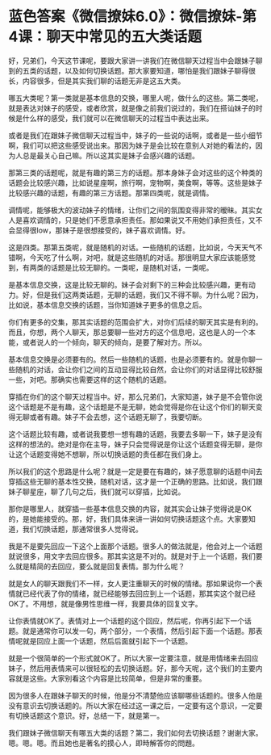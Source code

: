 # 蓝色答案《微信撩妹6.0》：微信撩妹-第4课：聊天中常见的五大类话题

好，兄弟们，今天这节课呢，要跟大家讲一讲我们在微信聊天过程当中会跟妹子聊到的五类的话题，以及如何切换话题。那大家要知道，哪怕是我们跟妹子聊得很长，内容很多，但是其实我们聊的话题无非是这五大类。

哪五大类呢？第一类就是基本信息的交换，哪里人呢，做什么的这些。第二类呢，就是表达对妹子的感受，或者欣赏，就是像之前我们说过的，我们在搭讪妹子的时候是什么样的感受，我们就可以在微信聊天的过程当中表达出来。

或者是我们在跟妹子微信聊天过程当中，妹子的一些说的话啊，或者是一些小细节啊，我们可以把这些感受说出来。那因为妹子是会比较在意别人对她的看法的，因为人总是最关心自己嘛。所以这其实是妹子会感兴趣的话题。

那第三类的话题呢，就是有趣的第三方的话题。那本身妹子会对这些的这个种类的话题会比较感兴趣，比如说星座啊，旅行啊，宠物啊，美食啊，等等。这些是妹子比较感兴趣的话题，有趣的第三方话题。那第四类呢，就是调情。

调情呢，能够极大的波动妹子的情绪，让你们之间的氛围变得非常的暧昧。其实女人是喜欢调情的，只是她们不愿意承担责任。那如果说又不用她们承担责任，又不会显得很low，那妹子是很想接受的，妹子喜欢调情。好。

这是四类。那第五类呢，就是随机的对话。一些随机的话题，比如说，今天天气不错啊，今天吃了什么啊，对吧，就是这些随机的对话。那很明显大家应该能感觉到，有两类的话题是比较无聊的。一类呢，是随机对话，一类呢。

是基本信息交换，这是比较无聊的。妹子会对剩下的三种会比较感兴趣，更有动力。好，但是我们这两类话题，无聊的话题，我们又不得不聊。为什么呢？因为，比如说，基本信息交换的话题，当你知道妹子更多的信息之后。

你们有更多的交集，那其实话题的范围会扩大，对你们后续的聊天其实是有利的。而且，你想，两个人聊天，那总要聊一些对方的这个信息吧，这也是人的一个本能，或者说人的一个倾向，聊天的倾向，是要了解对方。所以。

基本信息交换是必须要有的。然后一些随机的话题，也是必须要有的。就是你聊一些随机的对话，会让你们之间的互动显得比较自然，会让你们的对话显得比较舒服一些，对吧。那确实也需要这样的这个随机的话题。

穿插在你们的这个聊天过程当中。好，那么兄弟们，大家知道，妹子是不会管你说这个话题是不是有趣，这个话题是不是无聊，她会觉得是你在让这个你们的聊天变得无聊或者有趣。妹子不会去想，这个话题无聊了，我要切断。

这个话题比较有趣，或者说我要想一想有趣的话题，我要去多聊一下，妹子是没有这样的想法的。绝对是你在主导，妹子只会觉得说是你让这个话题变得无聊，是你让这个话题变得她不想聊，所以切换话题的责任都在我们身上。

所以我们的这个思路是什么呢？就是一定是要在有趣的，妹子愿意聊的话题中间去穿插这些无聊的基本性交换，随机对话，这才是一个正确的思路。比如说，我们跟妹子聊星座，聊了几句之后，我们就可以穿插，比如说。

那你是哪里人，就穿插一些基本信息交换的内容，就其实会让妹子觉得说是OK的，是她能接受的。那，好，我们具体来讲一讲如何切换话题这个点。大家要知道，我们切换话题，那通常很多人觉得说。

我是不是要先回应一下这个上面那个话题。很多人的做法就是，他会对上一个话题就说很多，用文字去回应很多。那其实这是不对的。就是对于上一个话题，我们要么就是精简的去回应，要么就是回复表情。那为什么呢？

就是女人的聊天跟我们不一样，女人更注重聊天的时候的情绪。那如果说你一个表情就已经代表了你的情绪，就已经能够去回应到上一个话题，那其实这个就已经OK了。不用想，就是像男性思维一样，我要具体的回复文字。

让你表情就OK了。表情对上一个话题的这个回应，然后呢，你再引起下一个话题。就是通常你可以发一句，两个部分，一个表情，然后引起下面一个话题。那表情呢就是回应上面一个话题，然后后面就引起下一个话题。

就是一个很简单的一个形式就OK了。所以大家一定要注意，就是用情绪来去回应妹子，然后用表情来可以很轻松的去切换话题。好，那今天呢，这个我们的主要内容就是这些。大家别看这个内容是比较简单，但是非常的重要。

因为很多人在跟妹子聊天的时候，他是分不清楚他应该聊哪些话题的。很多人他是没有意识去切换话题的。所以大家在经过这一课之后，一定要有这个意识，一定要有切换话题这个意识。好，总结一下，就是第一。

我们跟妹子微信聊天有哪五大类的话题？第二，我们如何去切换话题？谢谢大家。嗯。嗯。嗯。而且她也是著名的摸心人，即時解答你的問題。

